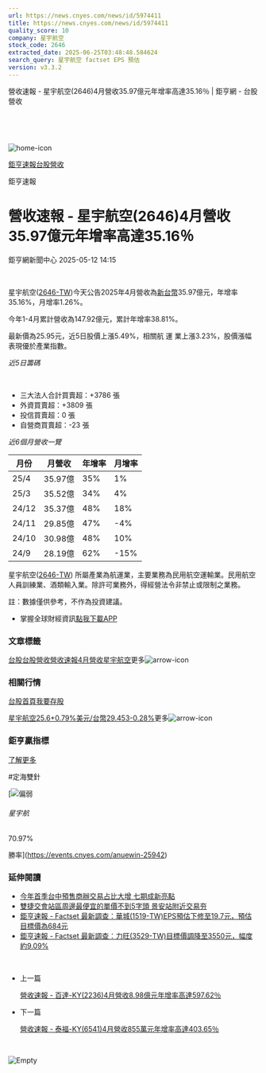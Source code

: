 ```yaml
---
url: https://news.cnyes.com/news/id/5974411
title: https://news.cnyes.com/news/id/5974411
quality_score: 10
company: 星宇航空
stock_code: 2646
extracted_date: 2025-06-25T03:48:48.584624
search_query: 星宇航空 factset EPS 預估
version: v3.3.2
---
```


營收速報 - 星宇航空(2646)4月營收35.97億元年增率高達35.16％ | 鉅亨網 - 台股營收

‌

‌

![home-icon](/assets/icons/breadCrumb/symbol-icon-home.svg)

[鉅亨速報](/news/cat/anue_live)[台股營收](/news/cat/tw_revenue)

鉅亨速報

# 營收速報 - 星宇航空(2646)4月營收35.97億元年增率高達35.16％

鉅亨網新聞中心 2025-05-12 14:15

‌

星宇航空([2646-TW](https://www.cnyes.com/twstock/2646))今天公告2025年4月營收為[新台幣](https://invest.cnyes.com/forex/detail/usdtwd)35.97億元，年增率35.16%，月增率1.26%。

今年1-4月累計營收為147.92億元，累計年增率38.81%。

最新價為25.95元，近5日股價上漲5.49%，相關航 運 業上漲3.23%，股價漲幅表現優於產業指數。

*近5日籌碼*

‌

* 三大法人合計買賣超：+3786 張
* 外資買賣超：+3809 張
* 投信買賣超：0 張
* 自營商買賣超：-23 張

*近6個月營收一覽*

| 月份 | 月營收 | 年增率 | 月增率 |
| --- | --- | --- | --- |
| 25/4 | 35.97億 | 35% | 1% |
| 25/3 | 35.52億 | 34% | 4% |
| 24/12 | 35.37億 | 48% | 18% |
| 24/11 | 29.85億 | 47% | -4% |
| 24/10 | 30.98億 | 48% | 10% |
| 24/9 | 28.19億 | 62% | -15% |

星宇航空([2646-TW](https://www.cnyes.com/twstock/2646)) 所屬產業為航運業，主要業務為民用航空運輸業。民用航空人員訓練業、酒類輸入業。除許可業務外，得經營法令非禁止或限制之業務。

註：數據僅供參考，不作為投資建議。

* 掌握全球財經資訊[點我下載APP](http://www.cnyes.com/app/?utm_source=mweb&utm_medium=HamMenuBanner&utm_campaign=fixed&utm_content=entr)

### 文章標籤

[台股](https://news.cnyes.com/tag/台股 "台股")[台股營收](https://news.cnyes.com/tag/台股營收 "台股營收")[營收速報](https://news.cnyes.com/tag/營收速報 "營收速報")[4月營收](https://news.cnyes.com/tag/4月營收 "4月營收")[星宇航空](https://news.cnyes.com/tag/星宇航空 "星宇航空")更多![arrow-icon](/assets/icons/arrows/arrow-down.svg)

### 相關行情

[台股首頁](https://www.cnyes.com/twstock)[我要存股](https://supr.link/8OHaU)

[星宇航空25.6+0.79%](https://www.cnyes.com/twstock/2646)[美元/台幣29.453-0.28%](https://invest.cnyes.com/forex/detail/USDTWD)更多![arrow-icon](/assets/icons/arrows/arrow-down.svg)

### 鉅亨贏指標

[了解更多](https://events.cnyes.com/anuewin-25942)

#定海雙針

[![偏弱](/assets/icons/win-indicator/short.svg)

###### 星宇航

70.97%

勝率](https://events.cnyes.com/anuewin-25942)

### 延伸閱讀

* [今年首季台中預售商辦交易占比大增 七期成新亮點](/news/id/5974293)
* [雙捷交會站區周邊最便宜的單價不到5字頭 景安站附近交易夯](/news/id/5974273)
* [鉅亨速報 - Factset 最新調查：華城(1519-TW)EPS預估下修至19.7元，預估目標價為684元](/news/id/5974246)
* [鉅亨速報 - Factset 最新調查：力旺(3529-TW)目標價調降至3550元，幅度約9.09%](/news/id/5974243)

‌

* 上一篇

  [營收速報 - 百達-KY(2236)4月營收8.98億元年增率高達597.62％](/news/id/5974946)
* 下一篇

  [營收速報 - 泰福-KY(6541)4月營收855萬元年增率高達403.65％](/news/id/5973578)

‌

![Empty](/assets/icons/skeleton/empty-image.svg)

‌